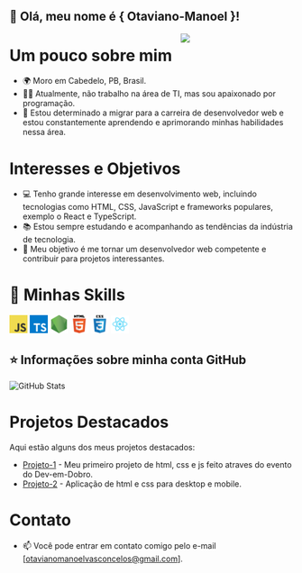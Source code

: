 ## 💜 Olá, meu nome é <strong>{ Otaviano-Manoel }!</strong>

<img src="https://raw.githubusercontent.com/MicaelliMedeiros/micaellimedeiros/master/image/computer-illustration.png" min-width="400px" max-width="400px" width="200px" align="right">

# Um pouco sobre mim

- 🌍 Moro em Cabedelo, PB, Brasil.
- 👨‍💼 Atualmente, não trabalho na área de TI, mas sou apaixonado por programação.
- 🚀 Estou determinado a migrar para a carreira de desenvolvedor web e estou constantemente aprendendo e aprimorando minhas habilidades nessa área.

# Interesses e Objetivos

- 💻 Tenho grande interesse em desenvolvimento web, incluindo tecnologias como HTML, CSS, JavaScript e frameworks populares, exemplo o React e TypeScript.
- 📚 Estou sempre estudando e acompanhando as tendências da indústria de tecnologia.
- 🌟 Meu objetivo é me tornar um desenvolvedor web competente e contribuir para projetos interessantes.


# 🚀 Minhas Skills

<code><img height="32" src="https://raw.githubusercontent.com/github/explore/80688e429a7d4ef2fca1e82350fe8e3517d3494d/topics/javascript/javascript.png" alt="Javascript"/></code>
<code><img height="32" src="https://raw.githubusercontent.com/github/explore/80688e429a7d4ef2fca1e82350fe8e3517d3494d/topics/typescript/typescript.png" alt="Typescript"/></code>
<code><img height="32" src="https://raw.githubusercontent.com/github/explore/80688e429a7d4ef2fca1e82350fe8e3517d3494d/topics/nodejs/nodejs.png" alt="Nodejs"/></code>
<code><img height="32" src="https://raw.githubusercontent.com/github/explore/80688e429a7d4ef2fca1e82350fe8e3517d3494d/topics/html/html.png" alt="HTML5"/></code>
<code><img height="32" src="https://raw.githubusercontent.com/github/explore/80688e429a7d4ef2fca1e82350fe8e3517d3494d/topics/css/css.png" alt="CSS"/></code>
<code><img height="32" src="https://raw.githubusercontent.com/github/explore/80688e429a7d4ef2fca1e82350fe8e3517d3494d/topics/react/react.png" alt="React"/></code>

## ⭐ Informações sobre minha conta GitHub

![GitHub Stats](https://github-readme-stats.vercel.app/api?username=pmarcelojr&show_icons=true)

# Projetos Destacados

Aqui estão alguns dos meus projetos destacados:

- [Projeto-1](https://github.com/Otaviano-Manoel/Project-One-Piece) - Meu primeiro projeto de html, css e js feito atraves do evento do Dev-em-Dobro.
- [Projeto-2](https://github.com/Otaviano-Manoel/add-card-frontend-mentor) - Aplicação de html e css para desktop e mobile.



# Contato

- 📫 Você pode entrar em contato comigo pelo e-mail [otavianomanoelvasconcelos@gmail.com].
